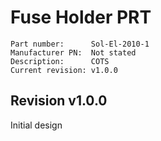 # Fuse Holder PRT

```
Part number:      Sol-El-2010-1
Manufacturer PN:  Not stated
Description:      COTS
Current revision: v1.0.0
```

## Revision v1.0.0
Initial design